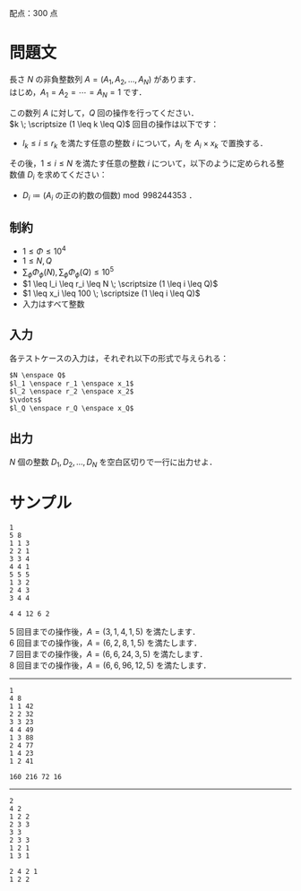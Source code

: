 配点：$300$ 点

問題文
=====
長さ $N$ の非負整数列 $A = (A_1, A_2, ..., A_N)$ があります．  
はじめ，$A_1 = A_2 = \cdots = A_N = 1$ です．

この数列 $A$ に対して，$Q$ 回の操作を行ってください．  
$k \; \scriptsize (1 \leq k \leq Q)$ 回目の操作は以下です：
- $l_k \leq i \leq r_k$ を満たす任意の整数 $i$ について，$A_i$ を $A_i \times x_k$ で置換する．

その後，$1 \leq i \leq N$ を満たす任意の整数 $i$ について，以下のように定められる整数値 $D_i$ を求めてください：
- $D_i \coloneqq (A_i$ の正の約数の個数$) \bmod 998244353$ ．

制約
-----
- $1 \leq \Phi \leq 10^4$
- $1 \leq N, Q$
- $\sum_{\phi} \Phi_{\phi}(N), \sum_{\phi} \Phi_{\phi}(Q) \leq 10^5$
- $1 \leq l_i \leq r_i \leq N \; \scriptsize (1 \leq i \leq Q)$
- $1 \leq x_i \leq 100 \; \scriptsize (1 \leq i \leq Q)$
- 入力はすべて整数

入力
-----
各テストケースの入力は，それぞれ以下の形式で与えられる：
```md
$N \enspace Q$  
$l_1 \enspace r_1 \enspace x_1$  
$l_2 \enspace r_2 \enspace x_2$  
$\vdots$  
$l_Q \enspace r_Q \enspace x_Q$  

```

出力
-----
$N$ 個の整数 $D_1, D_2, \ldots, D_N$ を空白区切りで一行に出力せよ．

サンプル
=====
```入力例1
1
5 8
1 1 3
2 2 1
3 3 4
4 4 1
5 5 5
1 3 2
2 4 3
3 4 4

```
```出力例1
4 4 12 6 2

```

$5$ 回目までの操作後，$A = (3, 1, 4, 1, 5)$ を満たします．  
$6$ 回目までの操作後，$A = (6, 2, 8, 1, 5)$ を満たします．  
$7$ 回目までの操作後，$A = (6, 6, 24, 3, 5)$ を満たします．  
$8$ 回目までの操作後，$A = (6, 6, 96, 12, 5)$ を満たします．  

---
```入力例2
1
4 8
1 1 42
2 2 32
3 3 23
4 4 49
1 3 88
2 4 77
1 4 23
1 2 41

```
```出力例2
160 216 72 16

```

---
```入力例3
2
4 2
1 2 2
2 3 3
3 3
2 3 3
1 2 1
1 3 1

```
```出力例3
2 4 2 1
1 2 2

```
